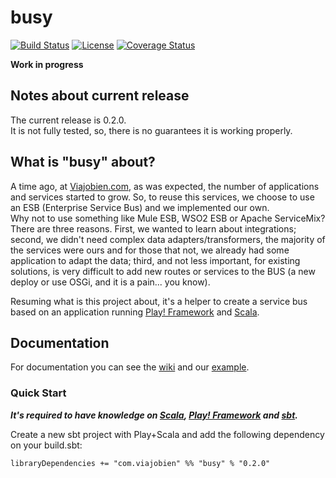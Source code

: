 # busy

[![Build Status](https://travis-ci.org/viajobien/busy.svg?branch=master)](https://travis-ci.org/viajobien/busy)
[![License](http://img.shields.io/:license-Apache%202-red.svg)](http://www.apache.org/licenses/LICENSE-2.0.txt)
[![Coverage Status](https://coveralls.io/repos/github/viajobien/busy/badge.svg?branch=master)](https://coveralls.io/github/viajobien/busy?branch=master)

**Work in progress**

## Notes about current release

The current release is 0.2.0.  
It is not fully tested, so, there is no guarantees it is working properly.

## What is "busy" about?

A time ago, at [Viajobien.com](http://www.viajobien.com), as was expected, the number of applications and services started to grow.
So, to reuse this services, we choose to use an ESB (Enterprise Service Bus) and we implemented our own.    
Why not to use something like Mule ESB, WSO2 ESB or Apache ServiceMix? There are three reasons. First, we wanted to learn about integrations;
second, we didn't need complex data adapters/transformers, the majority of the services were ours and for those that not, we already had some application to adapt the data;
third, and not less important, for existing solutions, is very difficult to add new routes or services to the BUS (a new deploy or use OSGi, and it is a pain... you know).

Resuming what is this project about, it's a helper to create a service bus based on an application running [Play! Framework](https://www.playframework.com/) and [Scala](http://scala-lang.org/).

## Documentation

For documentation you can see the [wiki](https://github.com/viajobien/busy/wiki) and our [example](https://github.com/viajobien/busy-example).

### Quick Start

**_It's required to have knowledge on [Scala](http://scala-lang.org/), [Play! Framework](https://www.playframework.com/) and [sbt](http://www.scala-sbt.org/)._**

Create a new sbt project with Play+Scala and add the following dependency on your build.sbt:

```
libraryDependencies += "com.viajobien" %% "busy" % "0.2.0"
```

